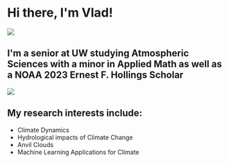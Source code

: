 # Hi there, I'm Vlad!

<img src="earlpeak.jpg"/>

## I'm a senior at UW studying Atmospheric Sciences with a minor in Applied Math as well as a NOAA 2023 Ernest F. Hollings Scholar 

<img src="_DSC3887.JPG"/>

## My research interests include:
* Climate Dynamics
* Hydrological impacts of Climate Change
* Anvil Clouds
* Machine Learning Applications for Climate

